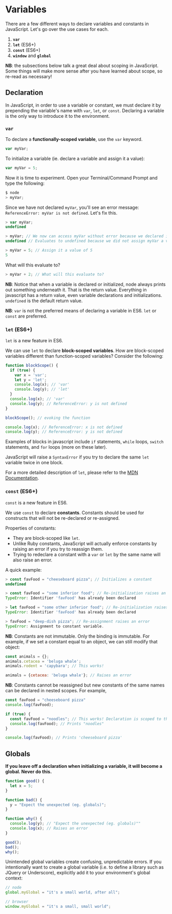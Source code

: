 # Variables

There are a few different ways to declare variables and constants in JavaScript. Let's go over the use cases for each.

1. **`var`**
2. **`let`** (ES6+)
3. **`const`** (ES6+)
4. **`window`** and **`global`**

**NB**: the subsections below talk a great deal about scoping in JavaScript. Some things will make more sense after you have learned about scope, so re-read as necessary!

## Declaration

In JavaScript, in order to use a variable or constant, we must declare it by prepending the variable's name with `var`, `let`, or `const`. Declaring a variable is the only way to introduce it to the environment.

### `var`

To declare a **functionally-scoped variable**, use the `var` keyword.

```javascript
var myVar;
```

To initialize a variable (ie. declare a variable and assign it a value):

```javascript
var myVar = 5;
```

Now it is time to experiment. Open your Terminal/Command Prompt and type the following:

```javascript
$ node
> myVar;
```

Since we have not declared `myVar`, you'll see an error message: `ReferenceError: myVar is not defined`. Let's fix this.

```javascript
> var myVar;
undefined

> myVar; // We now can access myVar without error because we declared it.
undefined // Evaluates to undefined because we did not assign myVar a value

> myVar = 5; // Assign it a value of 5
5
```

What will this evaluate to?

```js
> myVar + 2; // What will this evaluate to?
```

**NB**: Notice that when a variable is declared or initialized, node always
prints out something underneath it. That is the return value. Everything in
javascript has a return value, even variable declarations and initializations.
`undefined` is the default return value.

**NB**: `var` is not the preferred means of declaring a variable in ES6. `let` or `const` are preferred.

### `let` (ES6+)

`let` is a new feature in ES6.

We can use `let` to declare **block-scoped variables**. How are block-scoped variables different than function-scoped variables? Consider the following:

```javascript
function blockScope() {
  if (true) {
    var x = 'var';
    let y = 'let';
    console.log(x); // 'var'
    console.log(y); // 'let'
  }
  console.log(x); // 'var'
  console.log(y); // ReferenceError: y is not defined
}

blockScope(); // evoking the function

console.log(x); // ReferenceError: x is not defined
console.log(y); // ReferenceError: y is not defined
```

Examples of blocks in javascript include `if` statements, `while` loops, `switch` statements, and `for` loops (more on these later).

JavaScript will raise a `SyntaxError` if you try to declare the same `let` variable twice in one block.

For a more detailed description of `let`, please refer to the [MDN Documentation][mdn-let].

[mdn-let]:https://developer.mozilla.org/en-US/docs/Web/JavaScript/Reference/Statements/let

### `const` (ES6+)

`const` is a new feature in ES6.

We use `const` to declare **constants**. Constants should be used for constructs that will not be re-declared or re-assigned.

Properties of constants:
* They are block-scoped like `let`.
* Unlike Ruby constants, JavaScript will actually enforce constants by raising an error if you try to reassign them.
* Trying to redeclare a constant with a `var` or `let` by the same name will also raise an error.

A quick example:
```javascript
> const favFood = "cheeseboard pizza"; // Initializes a constant
undefined

> const favFood = "some inferior food"; // Re-initialization raises an error
TypeError: Identifier 'favFood' has already been declared

> let favFood = "some other inferior food"; // Re-initialization raises an error
TypeError: Identifier 'favFood' has already been declared

> favFood = "deep-dish pizza"; // Re-assignment raises an error
TypeError: Assignment to constant variable.
```

**NB**: Constants are not immutable. Only the binding is immutable. For example, if we set a constant equal to an object, we can still modify that object:

```js
const animals = {};
animals.cetacea = 'beluga whale';
animals.rodent = 'capybara'; // This works!

animals = {cetacea: 'beluga whale'}; // Raises an error
```

**NB**: Constants cannot be reassigned but new constants of the same names can be declared in nested scopes. For example, 

```js
const favFood = "cheeseboard pizza"
console.log(favFood);

if (true) {  
  const favFood = "noodles"; // This works! Declaration is scoped to the `if` block
  console.log(favFood); // Prints "noodles"
}

console.log(favFood); // Prints 'cheeseboard pizza'
```

## Globals

**If you leave off a declaration when initializing a variable, it will become a global. Never do this.**

```js
function good() {
  let x = 5;
}

function bad() {
  y = "Expect the unexpected (eg. globals)";
}

function why() {
  console.log(y); // "Expect the unexpected (eg. globals)""
  console.log(x); // Raises an error
}

good();
bad();
why();
```

Unintended global variables create confusing, unpredictable errors. If you
intentionally want to create a global variable (i.e. to define a library such as
JQuery or Underscore), explicitly add it to your environment's global context:

```js
// node
global.myGlobal = "it's a small world, after all";

// browser
window.myGlobal = "it's a small, small world";
```
